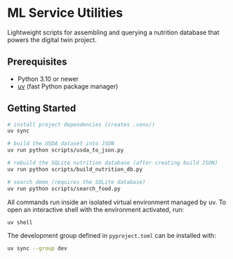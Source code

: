 # ML Service Utilities

Lightweight scripts for assembling and querying a nutrition database that powers the digital twin project.

## Prerequisites

- Python 3.10 or newer
- [uv](https://docs.astral.sh/uv/) (fast Python package manager)

## Getting Started

```bash
# install project dependencies (creates .venv/)
uv sync

# build the USDA dataset into JSON
uv run python scripts/usda_to_json.py

# rebuild the SQLite nutrition database (after creating build JSON)
uv run python scripts/build_nutrition_db.py

# search demo (requires the SQLite database)
uv run python scripts/search_food.py
```

All commands run inside an isolated virtual environment managed by uv. To open an interactive shell with the environment activated, run:

```bash
uv shell
```

The development group defined in `pyproject.toml` can be installed with:

```bash
uv sync --group dev
```
